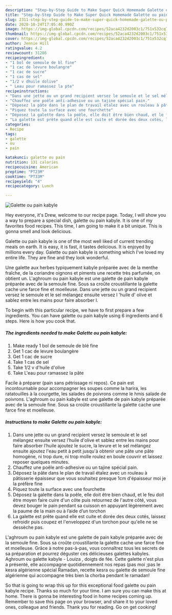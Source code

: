 ```yaml
---
description: "Step-by-Step Guide to Make Super Quick Homemade Galette ou pain kabyle"
title: "Step-by-Step Guide to Make Super Quick Homemade Galette ou pain kabyle"
slug: 2311-step-by-step-guide-to-make-super-quick-homemade-galette-ou-pain-kabyle
date: 2020-10-24T17:05:40.990Z
image: https://img-global.cpcdn.com/recipes/52aca4232d2003c1/751x532cq70/galette-ou-pain-kabyle-photo-principale-de-la-recette.jpg
thumbnail: https://img-global.cpcdn.com/recipes/52aca4232d2003c1/751x532cq70/galette-ou-pain-kabyle-photo-principale-de-la-recette.jpg
cover: https://img-global.cpcdn.com/recipes/52aca4232d2003c1/751x532cq70/galette-ou-pain-kabyle-photo-principale-de-la-recette.jpg
author: Jennie Hill
ratingvalue: 4.2
reviewcount: 31286
recipeingredient:
- "1 bol de semoule de bl fine"
- "1 cac de levure boulangre"
- "1 cac de sucre"
- "1 cas de sel"
- "1/2 v dhuile dolive"
- " Leau pour ramassez la pte"
recipeinstructions:
- "Dans une jette ou un grand recipient versez le semoule et le sel mélangez ensuite versez l’huile d&#39;olive et sablez entre les mains pour faire absorber l’huile ajoutez le sucre, la levure et le sel mélangez ensuite ajoutez l&#39;eau petit à petit jusqu&#39;à obtenir une pâte une pâte homogène, ni trop dure, ni trop molle roulez en boule couvrir et laissez reposer quelques minutes."
- "Chauffez une poêle anti-adhesive ou un tajine spécial pain."
- "Déposez la pâte dans le plan de travail étalez avec un rouleau à pâtisserie épaisseur que vous souhaitez presque 1cm d&#39;épaisseur moi je la préfère fine"
- "Piquez toute la surface avec une fourchette"
- "Déposez la galette dans la poêle, elle doit être bien chaud, et le feu doit être moyen faire cuire d&#39;un côte puis retournez de l&#39;autre côté, vous devez bouger le pain pendant sa cuisson en appuyant légèrement avec la paume de la main ou à l’aide d’un torchon"
- "La galette est prête quand elle est cuite et dorée des deux cotés, laissez refroidir puis coupez et l&#39;enveloppez d&#39;un torchon pour qu&#39;elle ne se dessèche pas."
categories:
- Recipe
tags:
- galette
- ou
- pain

katakunci: galette ou pain 
nutrition: 131 calories
recipecuisine: American
preptime: "PT23M"
cooktime: "PT33M"
recipeyield: "4"
recipecategory: Lunch

---
```



![Galette ou pain kabyle](https://img-global.cpcdn.com/recipes/52aca4232d2003c1/751x532cq70/galette-ou-pain-kabyle-photo-principale-de-la-recette.jpg)

Hey everyone, it's Drew, welcome to our recipe page. Today, I will show you a way to prepare a special dish, galette ou pain kabyle. It is one of my favorites food recipes. This time, I am going to make it a bit unique. This is gonna smell and look delicious.

Galette ou pain kabyle is one of the most well liked of current trending meals on earth. It is easy, it is fast, it tastes delicious. It is enjoyed by millions every day. Galette ou pain kabyle is something which I've loved my entire life. They are fine and they look wonderful.

Une galette aux herbes typiquement kabyle préparée avec de la menthe fraîche, de la coriandre oignons et piments une recette très parfumée, on obtient un. L&#39;aghroum ou pain kabyle est une galette de pain kabyle préparée avec de la semoule fine. Sous sa croûte croustillante la galette cache une farce fine et moelleuse. Dans une jette ou un grand recipient versez le semoule et le sel mélangez ensuite versez l &#39;huile d&#39; olive et sablez entre les mains pour faire absorber l.


To begin with this particular recipe, we have to first prepare a few ingredients. You can have galette ou pain kabyle using 6 ingredients and 6 steps. Here is how you cook that.

<!--inarticleads1-->

##### The ingredients needed to make Galette ou pain kabyle:

1. Make ready 1 bol de semoule de blé fine
1. Get 1 cac de levure boulangère
1. Get 1 cac de sucre
1. Take 1 cas de sel
1. Take 1/2 v d&#39;huile d&#39;olive
1. Take  L&#39;eau pour ramassez la pâte


Facile à préparer (pain sans pétrissage ni repos). Ce pain est incontournable pour accompagner les soupes comme la harira, les ratatouilles à la courgette, les salades de poivrons comme le hmis salade de poivrons. L&#39;aghroum ou pain kabyle est une galette de pain kabyle préparée avec de la semoule fine. Sous sa croûte croustillante la galette cache une farce fine et moelleuse. 

<!--inarticleads2-->

##### Instructions to make Galette ou pain kabyle:

1. Dans une jette ou un grand recipient versez le semoule et le sel mélangez ensuite versez l’huile d&#39;olive et sablez entre les mains pour faire absorber l’huile ajoutez le sucre, la levure et le sel mélangez ensuite ajoutez l&#39;eau petit à petit jusqu&#39;à obtenir une pâte une pâte homogène, ni trop dure, ni trop molle roulez en boule couvrir et laissez reposer quelques minutes.
1. Chauffez une poêle anti-adhesive ou un tajine spécial pain.
1. Déposez la pâte dans le plan de travail étalez avec un rouleau à pâtisserie épaisseur que vous souhaitez presque 1cm d&#39;épaisseur moi je la préfère fine
1. Piquez toute la surface avec une fourchette
1. Déposez la galette dans la poêle, elle doit être bien chaud, et le feu doit être moyen faire cuire d&#39;un côte puis retournez de l&#39;autre côté, vous devez bouger le pain pendant sa cuisson en appuyant légèrement avec la paume de la main ou à l’aide d’un torchon
1. La galette est prête quand elle est cuite et dorée des deux cotés, laissez refroidir puis coupez et l&#39;enveloppez d&#39;un torchon pour qu&#39;elle ne se dessèche pas.


L&#39;aghroum ou pain kabyle est une galette de pain kabyle préparée avec de la semoule fine. Sous sa croûte croustillante la galette cache une farce fine et moelleuse. Grâce à notre pas-à-pas, vous connaîtrez tous les secrets de sa préparation et pourrez déguster ces délicieuses galettes kabyles. Aghroum ou galette kabyle - Louiza , doigts de fée. Cette galette n&#39;est plus a présenté, elle accompagne quotidiennement nos repas (pas moi ;pas le kesra algérienne spécial Ramadan, recette kesra ou galette de semoule fine algérienne qui accompagne très bien la chorba pendant le ramadan! 

So that is going to wrap this up for this exceptional food galette ou pain kabyle recipe. Thanks so much for your time. I am sure you can make this at home. There is gonna be interesting food in home recipes coming up. Remember to save this page on your browser, and share it to your loved ones, colleague and friends. Thank you for reading. Go on get cooking!

